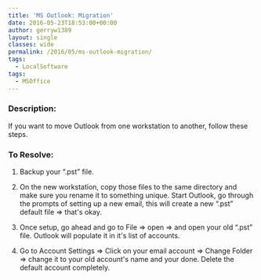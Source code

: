 ```yaml
---
title: 'MS Outlook: Migration'
date: 2016-05-23T18:53:00+00:00
author: gerryw1389
layout: single
classes: wide
permalink: /2016/05/ms-outlook-migration/
tags:
  - LocalSoftware
tags:
  - MSOffice
---
```

<!--more-->

### Description:

If you want to move Outlook from one workstation to another, follow these steps.

### To Resolve:

1. Backup your &#8220;.pst&#8221; file.

2. On the new workstation, copy those files to the same directory and make sure you rename it to something unique. Start Outlook, go through the prompts of setting up a new email, this will create a new &#8220;.pst&#8221; default file => that's okay.

3. Once setup, go ahead and go to File => open => and open your old &#8220;.pst&#8221; file. Outlook will populate it in it's list of accounts.

4. Go to Account Settings => Click on your email account => Change Folder => change it to your old account's name and your done. Delete the default account completely.